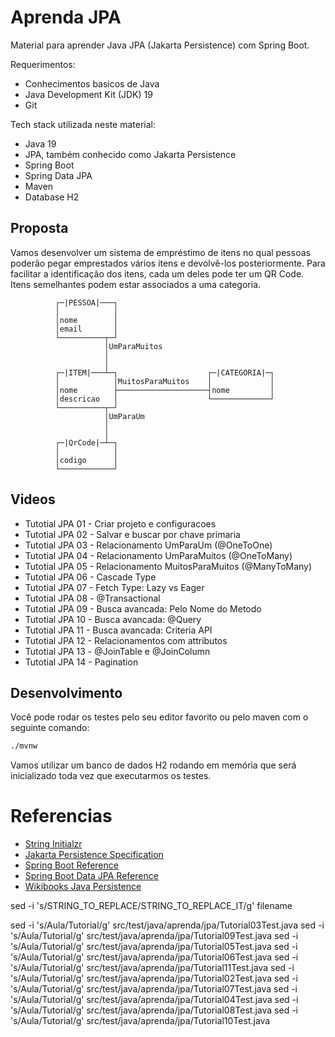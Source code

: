 Aprenda JPA
===========
Material para aprender Java JPA (Jakarta Persistence) com Spring Boot.

Requerimentos:
* Conhecimentos basicos de Java
* Java Development Kit (JDK) 19 
* Git

Tech stack utilizada neste material:
* Java 19
* JPA, também conhecido como Jakarta Persistence
* Spring Boot
* Spring Data JPA
* Maven
* Database H2

Proposta
--------
Vamos desenvolver um sistema de empréstimo de itens no qual pessoas poderão pegar emprestados vários itens e devolvê-los posteriormente.
Para facilitar a identificação dos itens, cada um deles pode ter um QR Code.
Itens semelhantes podem estar associados a uma categoria.

```text
          ┌─|PESSOA|───┐
          │            │
          │nome        │
          │email       │
          └──────────┬─┘
                     │UmParaMuitos
                     │
                     │
          ┌─|ITEM|───┴─┐                    ┌─|CATEGORIA|─┐   
          │            │MuitosParaMuitos    │             │
          │nome        ├────────────────────┤nome         │
          │descricao   │                    └─────────────┘
          └──────────┬─┘                    
                     │UmParaUm
                     │
                     │
          ┌─|QrCode|─┴─┐
          │            │
          │codigo      │
          └────────────┘
```

Videos
------
- Tutotial JPA 01 - Criar projeto e configuracoes
- Tutotial JPA 02 - Salvar e buscar por chave primaria
- Tutotial JPA 03 - Relacionamento UmParaUm (@OneToOne)
- Tutotial JPA 04 - Relacionamento UmParaMuitos (@OneToMany)
- Tutotial JPA 05 - Relacionamento MuitosParaMuitos (@ManyToMany)
- Tutotial JPA 06 - Cascade Type
- Tutotial JPA 07 - Fetch Type: Lazy vs Eager 
- Tutotial JPA 08 - @Transactional
- Tutotial JPA 09 - Busca avancada: Pelo Nome do Metodo
- Tutotial JPA 10 - Busca avancada: @Query
- Tutotial JPA 11 - Busca avancada: Criteria API
- Tutotial JPA 12 - Relacionamentos com attributos
- Tutotial JPA 13 - @JoinTable e @JoinColumn
- Tutotial JPA 14 - Pagination

Desenvolvimento
---------------

Você pode rodar os testes pelo seu editor favorito ou pelo maven com o seguinte comando:
```bash
./mvnw
```

Vamos utilizar um banco de dados H2 rodando em memória que será inicializado toda vez que executarmos os testes.

Referencias
===========
* [String Initialzr](https://start.spring.io/)
* [Jakarta Persistence Specification](https://jakarta.ee/specifications/persistence/3.1/jakarta-persistence-spec-3.1.html)
* [Spring Boot Reference](https://docs.spring.io/spring-boot/docs/current/reference/htmlsingle/)
* [Spring Boot Data JPA Reference](https://docs.spring.io/spring-data/jpa/docs/current/reference/html/)
* [Wikibooks Java Persistence](https://en.wikibooks.org/wiki/Java_Persistence)



sed -i 's/STRING_TO_REPLACE/STRING_TO_REPLACE_IT/g' filename

sed -i 's/Aula/Tutorial/g' src/test/java/aprenda/jpa/Tutorial03Test.java
sed -i 's/Aula/Tutorial/g' src/test/java/aprenda/jpa/Tutorial09Test.java
sed -i 's/Aula/Tutorial/g' src/test/java/aprenda/jpa/Tutorial05Test.java
sed -i 's/Aula/Tutorial/g' src/test/java/aprenda/jpa/Tutorial06Test.java
sed -i 's/Aula/Tutorial/g' src/test/java/aprenda/jpa/Tutorial11Test.java
sed -i 's/Aula/Tutorial/g' src/test/java/aprenda/jpa/Tutorial02Test.java
sed -i 's/Aula/Tutorial/g' src/test/java/aprenda/jpa/Tutorial07Test.java
sed -i 's/Aula/Tutorial/g' src/test/java/aprenda/jpa/Tutorial04Test.java
sed -i 's/Aula/Tutorial/g' src/test/java/aprenda/jpa/Tutorial08Test.java
sed -i 's/Aula/Tutorial/g' src/test/java/aprenda/jpa/Tutorial10Test.java
